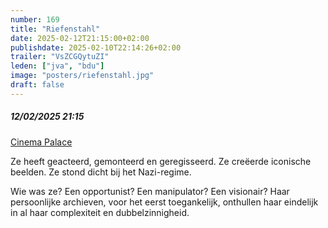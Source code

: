 ```yaml
---
number: 169
title: "Riefenstahl"
date: 2025-02-12T21:15:00+02:00
publishdate: 2025-02-10T22:14:26+02:00
trailer: "VsZCGQytuZI"
leden: ["jva", "bdu"]
image: "posters/riefenstahl.jpg"
draft: false
---
```


##### 12/02/2025 21:15

[Cinema Palace](https://cinema-palace.be/nl/film/riefenstahl)

Ze heeft geacteerd, gemonteerd en geregisseerd. Ze creëerde iconische beelden.
Ze stond dicht bij het Nazi-regime.
<!--more-->
Wie was ze? Een opportunist? Een manipulator? Een visionair? Haar persoonlijke
archieven, voor het eerst toegankelijk, onthullen haar eindelijk in al haar
complexiteit en dubbelzinnigheid.
